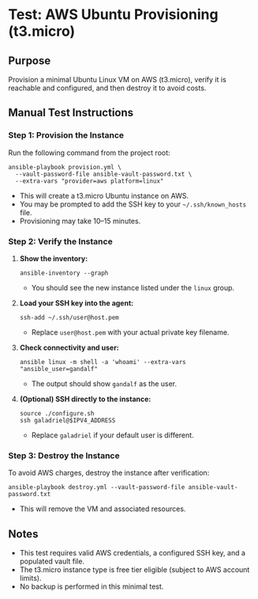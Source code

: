 # Test: AWS Ubuntu Provisioning (t3.micro)

## Purpose
Provision a minimal Ubuntu Linux VM on AWS (t3.micro), verify it is reachable and configured, and then destroy it to avoid costs.

## Manual Test Instructions

### Step 1: Provision the Instance
Run the following command from the project root:

```shell
ansible-playbook provision.yml \
  --vault-password-file ansible-vault-password.txt \
  --extra-vars "provider=aws platform=linux"
```

- This will create a t3.micro Ubuntu instance on AWS.
- You may be prompted to add the SSH key to your `~/.ssh/known_hosts` file.
- Provisioning may take 10–15 minutes.

### Step 2: Verify the Instance

1. **Show the inventory:**
   ```shell
   ansible-inventory --graph
   ```
   - You should see the new instance listed under the `linux` group.

2. **Load your SSH key into the agent:**
   ```shell
   ssh-add ~/.ssh/user@host.pem
   ```
   - Replace `user@host.pem` with your actual private key filename.

3. **Check connectivity and user:**
   ```shell
   ansible linux -m shell -a 'whoami' --extra-vars "ansible_user=gandalf"
   ```
   - The output should show `gandalf` as the user.

4. **(Optional) SSH directly to the instance:**
   ```shell
   source ./configure.sh
   ssh galadriel@$IPV4_ADDRESS
   ```
   - Replace `galadriel` if your default user is different.

### Step 3: Destroy the Instance
To avoid AWS charges, destroy the instance after verification:

```shell
ansible-playbook destroy.yml --vault-password-file ansible-vault-password.txt
```

- This will remove the VM and associated resources.

## Notes
- This test requires valid AWS credentials, a configured SSH key, and a populated vault file.
- The t3.micro instance type is free tier eligible (subject to AWS account limits).
- No backup is performed in this minimal test. 